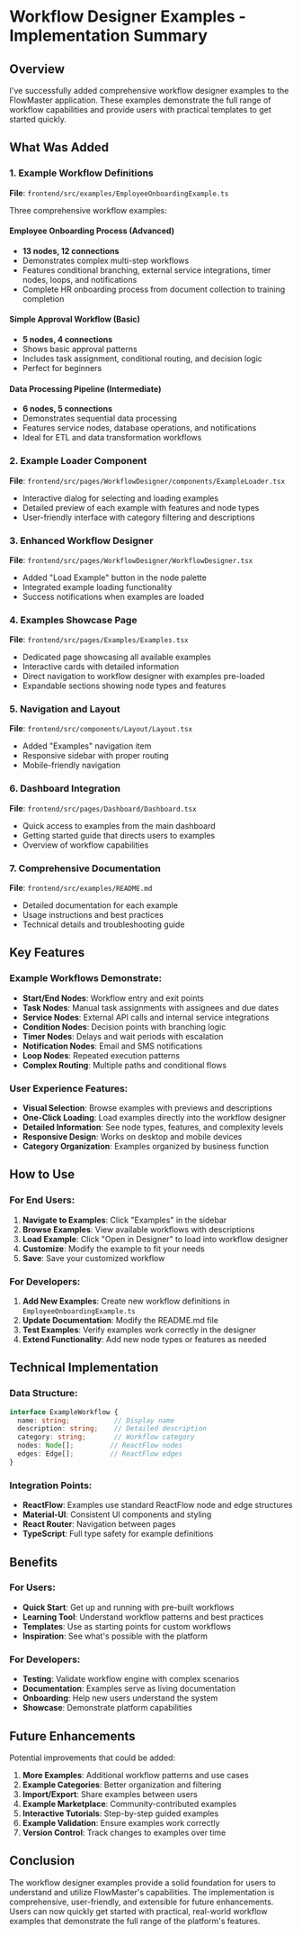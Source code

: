 # Workflow Designer Examples - Implementation Summary

## Overview

I've successfully added comprehensive workflow designer examples to the FlowMaster application. These examples demonstrate the full range of workflow capabilities and provide users with practical templates to get started quickly.

## What Was Added

### 1. Example Workflow Definitions
**File**: `frontend/src/examples/EmployeeOnboardingExample.ts`

Three comprehensive workflow examples:

#### Employee Onboarding Process (Advanced)
- **13 nodes, 12 connections**
- Demonstrates complex multi-step workflows
- Features conditional branching, external service integrations, timer nodes, loops, and notifications
- Complete HR onboarding process from document collection to training completion

#### Simple Approval Workflow (Basic)
- **5 nodes, 4 connections**
- Shows basic approval patterns
- Includes task assignment, conditional routing, and decision logic
- Perfect for beginners

#### Data Processing Pipeline (Intermediate)
- **6 nodes, 5 connections**
- Demonstrates sequential data processing
- Features service nodes, database operations, and notifications
- Ideal for ETL and data transformation workflows

### 2. Example Loader Component
**File**: `frontend/src/pages/WorkflowDesigner/components/ExampleLoader.tsx`

- Interactive dialog for selecting and loading examples
- Detailed preview of each example with features and node types
- User-friendly interface with category filtering and descriptions

### 3. Enhanced Workflow Designer
**File**: `frontend/src/pages/WorkflowDesigner/WorkflowDesigner.tsx`

- Added "Load Example" button in the node palette
- Integrated example loading functionality
- Success notifications when examples are loaded

### 4. Examples Showcase Page
**File**: `frontend/src/pages/Examples/Examples.tsx`

- Dedicated page showcasing all available examples
- Interactive cards with detailed information
- Direct navigation to workflow designer with examples pre-loaded
- Expandable sections showing node types and features

### 5. Navigation and Layout
**File**: `frontend/src/components/Layout/Layout.tsx`

- Added "Examples" navigation item
- Responsive sidebar with proper routing
- Mobile-friendly navigation

### 6. Dashboard Integration
**File**: `frontend/src/pages/Dashboard/Dashboard.tsx`

- Quick access to examples from the main dashboard
- Getting started guide that directs users to examples
- Overview of workflow capabilities

### 7. Comprehensive Documentation
**File**: `frontend/src/examples/README.md`

- Detailed documentation for each example
- Usage instructions and best practices
- Technical details and troubleshooting guide

## Key Features

### Example Workflows Demonstrate:
- **Start/End Nodes**: Workflow entry and exit points
- **Task Nodes**: Manual task assignments with assignees and due dates
- **Service Nodes**: External API calls and internal service integrations
- **Condition Nodes**: Decision points with branching logic
- **Timer Nodes**: Delays and wait periods with escalation
- **Notification Nodes**: Email and SMS notifications
- **Loop Nodes**: Repeated execution patterns
- **Complex Routing**: Multiple paths and conditional flows

### User Experience Features:
- **Visual Selection**: Browse examples with previews and descriptions
- **One-Click Loading**: Load examples directly into the workflow designer
- **Detailed Information**: See node types, features, and complexity levels
- **Responsive Design**: Works on desktop and mobile devices
- **Category Organization**: Examples organized by business function

## How to Use

### For End Users:
1. **Navigate to Examples**: Click "Examples" in the sidebar
2. **Browse Examples**: View available workflows with descriptions
3. **Load Example**: Click "Open in Designer" to load into workflow designer
4. **Customize**: Modify the example to fit your needs
5. **Save**: Save your customized workflow

### For Developers:
1. **Add New Examples**: Create new workflow definitions in `EmployeeOnboardingExample.ts`
2. **Update Documentation**: Modify the README.md file
3. **Test Examples**: Verify examples work correctly in the designer
4. **Extend Functionality**: Add new node types or features as needed

## Technical Implementation

### Data Structure:
```typescript
interface ExampleWorkflow {
  name: string;           // Display name
  description: string;    // Detailed description
  category: string;       // Workflow category
  nodes: Node[];         // ReactFlow nodes
  edges: Edge[];         // ReactFlow edges
}
```

### Integration Points:
- **ReactFlow**: Examples use standard ReactFlow node and edge structures
- **Material-UI**: Consistent UI components and styling
- **React Router**: Navigation between pages
- **TypeScript**: Full type safety for example definitions

## Benefits

### For Users:
- **Quick Start**: Get up and running with pre-built workflows
- **Learning Tool**: Understand workflow patterns and best practices
- **Templates**: Use as starting points for custom workflows
- **Inspiration**: See what's possible with the platform

### For Developers:
- **Testing**: Validate workflow engine with complex scenarios
- **Documentation**: Examples serve as living documentation
- **Onboarding**: Help new users understand the system
- **Showcase**: Demonstrate platform capabilities

## Future Enhancements

Potential improvements that could be added:
1. **More Examples**: Additional workflow patterns and use cases
2. **Example Categories**: Better organization and filtering
3. **Import/Export**: Share examples between users
4. **Example Marketplace**: Community-contributed examples
5. **Interactive Tutorials**: Step-by-step guided examples
6. **Example Validation**: Ensure examples work correctly
7. **Version Control**: Track changes to examples over time

## Conclusion

The workflow designer examples provide a solid foundation for users to understand and utilize FlowMaster's capabilities. The implementation is comprehensive, user-friendly, and extensible for future enhancements. Users can now quickly get started with practical, real-world workflow examples that demonstrate the full range of the platform's features.

